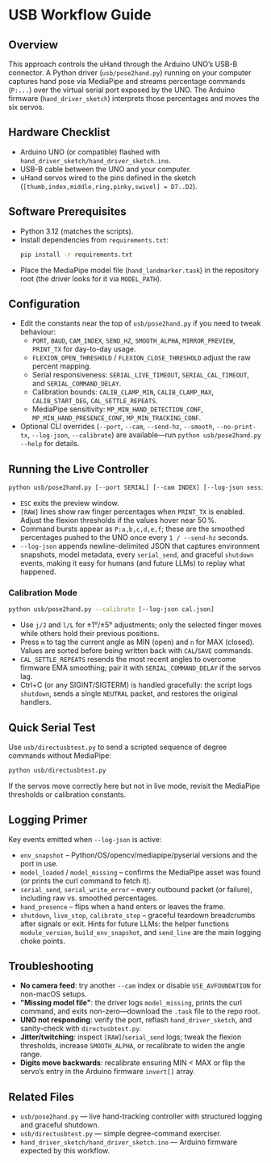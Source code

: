 # USB Workflow Guide

## Overview
This approach controls the uHand through the Arduino UNO’s USB-B connector. A Python driver (`usb/pose2hand.py`) running on your computer captures hand pose via MediaPipe and streams percentage commands (`P:...`) over the virtual serial port exposed by the UNO. The Arduino firmware (`hand_driver_sketch`) interprets those percentages and moves the six servos.

## Hardware Checklist
- Arduino UNO (or compatible) flashed with `hand_driver_sketch/hand_driver_sketch.ino`.
- USB-B cable between the UNO and your computer.
- uHand servos wired to the pins defined in the sketch (`[thumb,index,middle,ring,pinky,swivel] = D7..D2`).

## Software Prerequisites
- Python 3.12 (matches the scripts).
- Install dependencies from `requirements.txt`:
  ```bash
  pip install -r requirements.txt
  ```
- Place the MediaPipe model file (`hand_landmarker.task`) in the repository root (the driver looks for it via `MODEL_PATH`).

## Configuration
- Edit the constants near the top of `usb/pose2hand.py` if you need to tweak behaviour:
  - `PORT`, `BAUD`, `CAM_INDEX`, `SEND_HZ`, `SMOOTH_ALPHA`, `MIRROR_PREVIEW`, `PRINT_TX` for day-to-day usage.
  - `FLEXION_OPEN_THRESHOLD` / `FLEXION_CLOSE_THRESHOLD` adjust the raw percent mapping.
  - Serial responsiveness: `SERIAL_LIVE_TIMEOUT`, `SERIAL_CAL_TIMEOUT`, and `SERIAL_COMMAND_DELAY`.
  - Calibration bounds: `CALIB_CLAMP_MIN`, `CALIB_CLAMP_MAX`, `CALIB_START_DEG`, `CAL_SETTLE_REPEATS`.
  - MediaPipe sensitivity: `MP_MIN_HAND_DETECTION_CONF`, `MP_MIN_HAND_PRESENCE_CONF`, `MP_MIN_TRACKING_CONF`.
- Optional CLI overrides (`--port`, `--cam`, `--send-hz`, `--smooth`, `--no-print-tx`, `--log-json`, `--calibrate`) are available—run `python usb/pose2hand.py --help` for details.

## Running the Live Controller
```bash
python usb/pose2hand.py [--port SERIAL] [--cam INDEX] [--log-json session.json]
```
- `ESC` exits the preview window.
- `[RAW]` lines show raw finger percentages when `PRINT_TX` is enabled. Adjust the flexion thresholds if the values hover near 50 %.
- Command bursts appear as `P:a,b,c,d,e,f`; these are the smoothed percentages pushed to the UNO once every `1 / --send-hz` seconds.
- `--log-json` appends newline-delimited JSON that captures environment snapshots, model metadata, every `serial_send`, and graceful `shutdown` events, making it easy for humans (and future LLMs) to replay what happened.

### Calibration Mode
```bash
python usb/pose2hand.py --calibrate [--log-json cal.json]
```
- Use `j/J` and `l/L` for ±1°/±5° adjustments; only the selected finger moves while others hold their previous positions.
- Press `m` to tag the current angle as MIN (open) and `n` for MAX (closed). Values are sorted before being written back with `CAL`/`SAVE` commands.
- `CAL_SETTLE_REPEATS` resends the most recent angles to overcome firmware EMA smoothing; pair it with `SERIAL_COMMAND_DELAY` if the servos lag.
- Ctrl+C (or any SIGINT/SIGTERM) is handled gracefully: the script logs `shutdown`, sends a single `NEUTRAL` packet, and restores the original handlers.

## Quick Serial Test
Use `usb/directusbtest.py` to send a scripted sequence of degree commands without MediaPipe:
```bash
python usb/directusbtest.py
```
If the servos move correctly here but not in live mode, revisit the MediaPipe thresholds or calibration constants.

## Logging Primer
Key events emitted when `--log-json` is active:
- `env_snapshot` – Python/OS/opencv/mediapipe/pyserial versions and the port in use.
- `model_loaded` / `model_missing` – confirms the MediaPipe asset was found (or prints the curl command to fetch it).
- `serial_send`, `serial_write_error` – every outbound packet (or failure), including raw vs. smoothed percentages.
- `hand_presence` – flips when a hand enters or leaves the frame.
- `shutdown`, `live_stop`, `calibrate_stop` – graceful teardown breadcrumbs after signals or exit.
Hints for future LLMs: the helper functions `module_version`, `build_env_snapshot`, and `send_line` are the main logging choke points.

## Troubleshooting
- **No camera feed**: try another `--cam` index or disable `USE_AVFOUNDATION` for non-macOS setups.
- **"Missing model file"**: the driver logs `model_missing`, prints the curl command, and exits non-zero—download the `.task` file to the repo root.
- **UNO not responding**: verify the port, reflash `hand_driver_sketch`, and sanity-check with `directusbtest.py`.
- **Jitter/twitching**: inspect `[RAW]`/`serial_send` logs; tweak the flexion thresholds, increase `SMOOTH_ALPHA`, or recalibrate to widen the angle range.
- **Digits move backwards**: recalibrate ensuring MIN < MAX or flip the servo’s entry in the Arduino firmware `invert[]` array.

## Related Files
- `usb/pose2hand.py` — live hand-tracking controller with structured logging and graceful shutdown.
- `usb/directusbtest.py` — simple degree-command exerciser.
- `hand_driver_sketch/hand_driver_sketch.ino` — Arduino firmware expected by this workflow.
